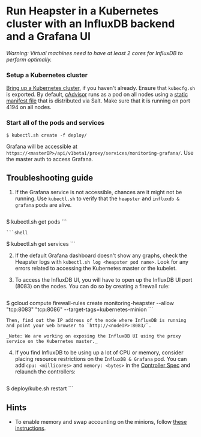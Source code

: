 # Run Heapster in a Kubernetes cluster with an InfluxDB backend and a Grafana UI

_Warning: Virtual machines need to have at least 2 cores for InfluxDB to perform optimally._

### Setup a Kubernetes cluster
[Bring up a Kubernetes cluster](https://github.com/GoogleCloudPlatform/kubernetes), if you haven't already. Ensure that `kubecfg.sh` is exported. By default, [cAdvisor](https://github.com/google/cadvisor) runs as a pod on all nodes using a [static manifest file](https://github.com/GoogleCloudPlatform/kubernetes/blob/master/cluster/saltbase/salt/cadvisor/cadvisor.manifest#L1) that is distributed via Salt. Make sure that it is running on port 4194 on all nodes.

### Start all of the pods and services
```shell
$ kubectl.sh create -f deploy/
```

Grafana will be accessible at `https://<masterIP>/api/v1beta1/proxy/services/monitoring-grafana/`. Use the master auth to access Grafana.

## Troubleshooting guide
1. If the Grafana service is not accessible, chances are it might not be running. Use `kubectl.sh` to verify that the `heapster` and `influxdb & grafana` pods are alive.

	```shell
$ kubectl.sh get pods
	```

	```shell
$ kubectl.sh get services
	```

2. If the default Grafana dashboard doesn't show any graphs, check the Heapster logs with `kubectl.sh log <heapster pod name>`. Look for any errors related to accessing the Kubernetes master or the kubelet.

3. To access the InfluxDB UI, you will have to open up the InfluxDB UI port (8083) on the nodes. You can do so by creating a firewall rule:

	```shell
$ gcloud compute firewall-rules create monitoring-heapster --allow "tcp:8083" "tcp:8086" --target-tags=kubernetes-minion
	```

	Then, find out the IP address of the node where InfluxDB is running and point your web browser to `http://<nodeIP>:8083/`.

	_Note: We are working on exposing the InfluxDB UI using the proxy service on the Kubernetes master._

4. If you find InfluxDB to be using up a lot of CPU or memory, consider placing resource restrictions on the `InfluxDB & Grafana` pod. You can add `cpu: <millicores>` and `memory: <bytes>` in the [Controller Spec](deploy/influxdb-grafana-controller.yaml) and relaunch the controllers:

	```shell
$ deploy/kube.sh restart
	```

## Hints
* To enable memory and swap accounting on the minions, follow [these instructions](https://docs.docker.com/installation/ubuntulinux/#memory-and-swap-accounting).
